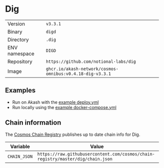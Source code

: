 # Dig

| | |
|---|---|
|Version|`v3.3.1`|
|Binary|`digd`|
|Directory|`.dig`|
|ENV namespace|`DIGD`|
|Repository|`https://github.com/notional-labs/dig`|
|Image|`ghcr.io/akash-network/cosmos-omnibus:v0.4.18-dig-v3.3.1`|

## Examples

- Run on Akash with the [example deploy.yml](./deploy.yml)
- Run locally using the [example docker-compose.yml](./docker-compose.yml)

## Chain information

The [Cosmos Chain Registry](https://github.com/cosmos/chain-registry) publishes up to date chain info for Dig.

|Variable|Value|
|---|---|
|`CHAIN_JSON`|`https://raw.githubusercontent.com/cosmos/chain-registry/master/dig/chain.json`|
